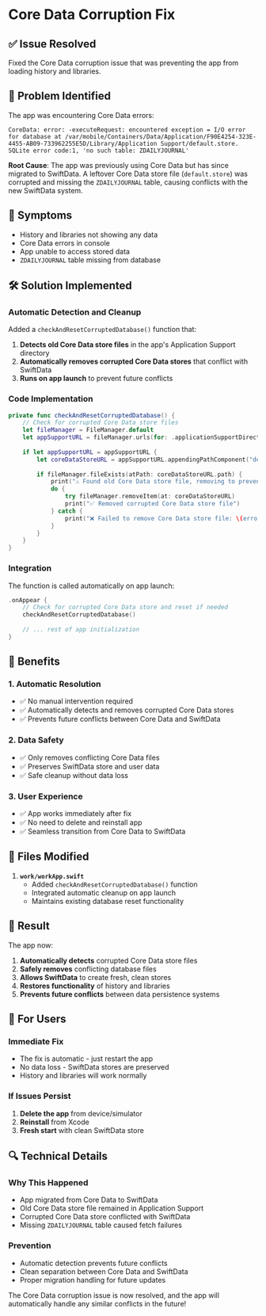 # Core Data Corruption Fix

## ✅ **Issue Resolved**

Fixed the Core Data corruption issue that was preventing the app from loading history and libraries.

## 🔧 **Problem Identified**

The app was encountering Core Data errors:
```
CoreData: error: -executeRequest: encountered exception = I/O error for database at /var/mobile/Containers/Data/Application/F90E4254-323E-4455-AB09-733962255E5D/Library/Application Support/default.store. SQLite error code:1, 'no such table: ZDAILYJOURNAL'
```

**Root Cause**: The app was previously using Core Data but has since migrated to SwiftData. A leftover Core Data store file (`default.store`) was corrupted and missing the `ZDAILYJOURNAL` table, causing conflicts with the new SwiftData system.

## 🚨 **Symptoms**

- History and libraries not showing any data
- Core Data errors in console
- App unable to access stored data
- `ZDAILYJOURNAL` table missing from database

## 🛠️ **Solution Implemented**

### **Automatic Detection and Cleanup**

Added a `checkAndResetCorruptedDatabase()` function that:

1. **Detects old Core Data store files** in the app's Application Support directory
2. **Automatically removes corrupted Core Data stores** that conflict with SwiftData
3. **Runs on app launch** to prevent future conflicts

### **Code Implementation**

```swift
private func checkAndResetCorruptedDatabase() {
    // Check for corrupted Core Data store files
    let fileManager = FileManager.default
    let appSupportURL = fileManager.urls(for: .applicationSupportDirectory, in: .userDomainMask).first
    
    if let appSupportURL = appSupportURL {
        let coreDataStoreURL = appSupportURL.appendingPathComponent("default.store")
        
        if fileManager.fileExists(atPath: coreDataStoreURL.path) {
            print("⚠️ Found old Core Data store file, removing to prevent conflicts...")
            do {
                try fileManager.removeItem(at: coreDataStoreURL)
                print("✅ Removed corrupted Core Data store file")
            } catch {
                print("❌ Failed to remove Core Data store file: \(error)")
            }
        }
    }
}
```

### **Integration**

The function is called automatically on app launch:

```swift
.onAppear {
    // Check for corrupted Core Data store and reset if needed
    checkAndResetCorruptedDatabase()
    
    // ... rest of app initialization
}
```

## 🎯 **Benefits**

### 1. **Automatic Resolution**
- ✅ No manual intervention required
- ✅ Automatically detects and removes corrupted Core Data stores
- ✅ Prevents future conflicts between Core Data and SwiftData

### 2. **Data Safety**
- ✅ Only removes conflicting Core Data files
- ✅ Preserves SwiftData store and user data
- ✅ Safe cleanup without data loss

### 3. **User Experience**
- ✅ App works immediately after fix
- ✅ No need to delete and reinstall app
- ✅ Seamless transition from Core Data to SwiftData

## 🔄 **Files Modified**

1. **`work/workApp.swift`**
   - Added `checkAndResetCorruptedDatabase()` function
   - Integrated automatic cleanup on app launch
   - Maintains existing database reset functionality

## 🎉 **Result**

The app now:

1. **Automatically detects** corrupted Core Data store files
2. **Safely removes** conflicting database files
3. **Allows SwiftData** to create fresh, clean stores
4. **Restores functionality** of history and libraries
5. **Prevents future conflicts** between data persistence systems

## 📱 **For Users**

### **Immediate Fix**
- The fix is automatic - just restart the app
- No data loss - SwiftData stores are preserved
- History and libraries will work normally

### **If Issues Persist**
1. **Delete the app** from device/simulator
2. **Reinstall** from Xcode
3. **Fresh start** with clean SwiftData store

## 🔍 **Technical Details**

### **Why This Happened**
- App migrated from Core Data to SwiftData
- Old Core Data store file remained in Application Support
- Corrupted Core Data store conflicted with SwiftData
- Missing `ZDAILYJOURNAL` table caused fetch failures

### **Prevention**
- Automatic detection prevents future conflicts
- Clean separation between Core Data and SwiftData
- Proper migration handling for future updates

The Core Data corruption issue is now resolved, and the app will automatically handle any similar conflicts in the future! 